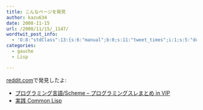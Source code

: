 ```yaml
---
title: こんなページを発見
author: kazu634
date: 2008-11-15
url: /2008/11/15/_1147/
wordtwit_post_info:
  - 'O:8:"stdClass":13:{s:6:"manual";b:0;s:11:"tweet_times";i:1;s:5:"delay";i:0;s:7:"enabled";i:1;s:10:"separation";s:2:"60";s:7:"version";s:3:"3.7";s:14:"tweet_template";b:0;s:6:"status";i:2;s:6:"result";a:0:{}s:13:"tweet_counter";i:2;s:13:"tweet_log_ids";a:1:{i:0;i:4375;}s:9:"hash_tags";a:0:{}s:8:"accounts";a:1:{i:0;s:7:"kazu634";}}'
categories:
  - gauche
  - Lisp

---
```

<div class="section">
<p>
<a href="http://www.reddit.com/r/ja/" onclick="__gaTracker('send', 'event', 'outbound-article', 'http://www.reddit.com/r/ja/', 'reddit.com');" target="_blank">reddit.com</a>で発見したよ:
</p>
  
<ul>
<li>
<a href="http://vipprog.net/wiki/prog_lang/scheme.html" onclick="__gaTracker('send', 'event', 'outbound-article', 'http://vipprog.net/wiki/prog_lang/scheme.html', 'プログラミング言語/Scheme &#8211; プログラミングスレまとめ in VIP');" target="_blank">プログラミング言語/Scheme &#8211; プログラミングスレまとめ in VIP</a>
</li>
<li>
<a href="http://pcl.lispuser.net/" onclick="__gaTracker('send', 'event', 'outbound-article', 'http://pcl.lispuser.net/', '実践 Common Lisp');" target="_blank">実践 Common Lisp</a>
</li>
</ul>
</div>